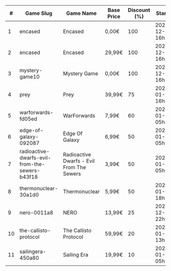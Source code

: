 |#|Game Slug|Game Name|Base Price|Discount (%)|Starts|Ends|
|---|---|---|---|---|---|---|
|1|encased|Encased|0,00€|100|2022-12-23 16h|2022-12-24 16h|
|2|encased|Encased|29,99€|100|2022-12-23 16h|2022-12-24 16h|
|3|mystery-game10|Mystery Game|0,00€|100|2022-12-24 16h|2022-12-25 16h|
|4|prey|Prey|39,99€|75|2023-01-24 16h|2023-01-31 16h|
|5|warforwards-fd05ed|WarForwards|7,99€|60|2023-01-24 05h|2023-01-31 05h|
|6|edge-of-galaxy-092087|Edge Of Galaxy|6,99€|50|2023-01-10 05h|2023-01-17 05h|
|7|radioactive-dwarfs-evil-from-the-sewers-b43f18|Radioactive Dwarfs - Evil From The Sewers|3,99€|50|2023-01-31 05h|2023-02-07 05h|
|8|thermonuclear-30a1d0|Thermonuclear|5,99€|50|2023-01-17 18h|2023-01-24 18h|
|9|nero-0011a8|NERO|13,99€|25|2022-12-23 22h|2022-12-30 22h|
|10|the-callisto-protocol|The Callisto Protocol|59,99€|20|2023-01-12 13h|2023-01-19 13h|
|11|sailingera-450a80|Sailing Era|19,99€|10|2023-01-12 05h|2023-01-19 05h|
